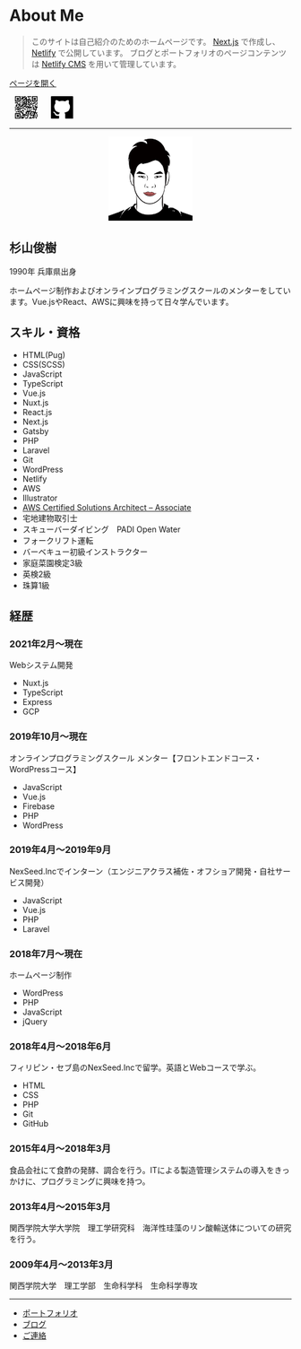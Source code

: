 # About Me

> このサイトは自己紹介のためのホームページです。
> [Next.js](https://nextjs.org) で作成し、[Netlify](https://www.netlify.com) で公開しています。
> ブログとポートフォリオのページコンテンツは [Netlify CMS](https://www.netlifycms.org) を用いて管理しています。

[ページを開く](https://aboutme-toshikisugiyama.netlify.app)

[<img src="https://raw.githubusercontent.com/toshikisugiyama/aboutme/master/src/public/images/uploads/qr-code.svg" alt="aboutme" width="40" height="40" style="margin: 0 10px" >](https://aboutme-toshikisugiyama.netlify.app)  [<img src="https://raw.githubusercontent.com/toshikisugiyama/aboutme/master/src/public/images/snsIcons/github.svg" alt="github" width="40" height="40" style="margin: 0 10px" >](https://github.com/toshikisugiyama/aboutme)

---
<p align="center">
<img src="https://raw.githubusercontent.com/toshikisugiyama/aboutme/master/src/public/images/profile.svg" alt="profile画像" width="150" height="150" >
</p>

## 杉山俊樹
1990年 兵庫県出身

ホームページ制作およびオンラインプログラミングスクールのメンターをしています。Vue.jsやReact、AWSに興味を持って日々学んでいます。

## スキル・資格

- HTML(Pug)
- CSS(SCSS)
- JavaScript
- TypeScript
- Vue.js
- Nuxt.js
- React.js
- Next.js
- Gatsby
- PHP
- Laravel
- Git
- WordPress
- Netlify
- AWS
- Illustrator
- [AWS Certified Solutions Architect – Associate](https://www.credly.com/badges/39fab057-34d9-456c-a8d1-5693a543aee9/public_url)
- 宅地建物取引士
- スキューバーダイビング　PADI Open Water
- フォークリフト運転
- バーベキュー初級インストラクター
- 家庭菜園検定3級
- 英検2級
- 珠算1級

## 経歴

### 2021年2月～現在
Webシステム開発
- Nuxt.js
- TypeScript
- Express
- GCP
### 2019年10月〜現在
オンラインプログラミングスクール メンター【フロントエンドコース・WordPressコース】
- JavaScript
- Vue.js
- Firebase
- PHP
- WordPress
### 2019年4月〜2019年9月
NexSeed.Incでインターン（エンジニアクラス補佐・オフショア開発・自社サービス開発）
- JavaScript
- Vue.js
- PHP
- Laravel
### 2018年7月〜現在
ホームページ制作
- WordPress
- PHP
- JavaScript
- jQuery
### 2018年4月〜2018年6月
フィリピン・セブ島のNexSeed.Incで留学。英語とWebコースで学ぶ。
- HTML
- CSS
- PHP
- Git
- GitHub
### 2015年4月〜2018年3月
食品会社にて食酢の発酵、調合を行う。ITによる製造管理システムの導入をきっかけに、プログラミングに興味を持つ。
### 2013年4月〜2015年3月
関西学院大学大学院　理工学研究科　海洋性珪藻のリン酸輸送体についての研究を行う。
### 2009年4月〜2013年3月
関西学院大学　理工学部　生命科学科　生命科学専攻

---

- [ポートフォリオ](https://aboutme-toshikisugiyama.netlify.app/portfolio)
- [ブログ](https://aboutme-toshikisugiyama.netlify.app/blog)
- [ご連絡](https://aboutme-toshikisugiyama.netlify.app/contact)
